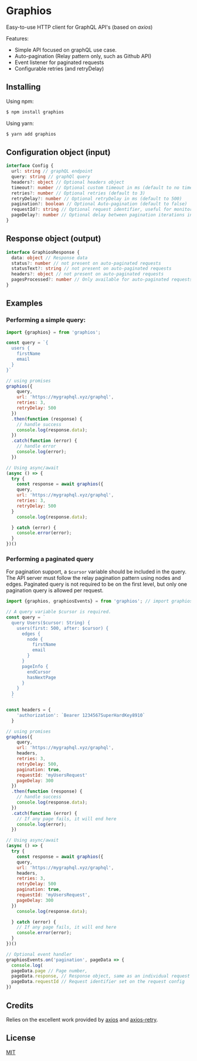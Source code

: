 # Graphios

Easy-to-use HTTP client for GraphQL API's (based on *axios*)

Features:

- Simple API focused on graphQL use case.
- Auto-pagination (Relay pattern only, such as Github API)
- Event listener for paginated requests
- Configurable retries (and retryDelay)

## Installing

Using npm:

```bash
$ npm install graphios
```

Using yarn:

```bash
$ yarn add graphios
```

## Configuration object (input)

```typescript
interface Config {
  url: string // graphQL endpoint
  query: string // graphQl query
  headers?: object // Optional headers object
  timeout?: number // Optional custom timeout in ms (default to no timeout)
  retries?: number // Optional retries (default to 3)
  retryDelay?: number // Optional retryDelay in ms (default to 500)
  pagination?: boolean // Optional Auto-pagination (default to false)
  requestId?: string // Optional request identifier, useful for monitoring page iterations
  pageDelay?: number // Optional delay between pagination iterations in ms (default to 200)
}
```

## Response object (output)

```typescript
interface GraphiosResponse {
  data: object // Response data
  status?: number // not present on auto-paginated requests
  statusText?: string // not present on auto-paginated requests
  headers?: object // not present on auto-paginated requests
  pagesProcessed?: number // Only available for auto-paginated requests
}
```

## Examples

### Performing a simple query:

```js
import {graphios} = from 'graphios';

const query = `{
  users {
    firstName
    email
  }
}`

// using promises
graphios({
    query,
    url: 'https://mygraphql.xyz/graphql',
    retries: 3,
    retryDelay: 500
  })
  .then(function (response) {
    // handle success
    console.log(response.data);
  })
  .catch(function (error) {
    // handle error
    console.log(error);
  })

// Using async/await
(async () => {
  try {
    const response = await graphios({
    query,
    url: 'https://mygraphql.xyz/graphql',
    retries: 3,
    retryDelay: 500
  }
    console.log(response.data);

  } catch (error) {
    console.error(error);
  }
})()
```

### Performing a paginated query

For pagination support, a `$cursor` variable should be included in the query. The API server must follow the relay pagination pattern using nodes and edges. Paginated query is not required to be on the first level, but only one pagination query is allowed per request.

```js
import {graphios, graphiosEvents} = from 'graphios'; // import graphiosEvents for pagination events

// A query variable $cursor is required.
const query = `
  query Users($cursor: String) {
    users(first: 500, after: $cursor) {
      edges {
        node {
          firstName
          email
        }
      }
      pageInfo {
        endCursor
        hasNextPage
      }
    }
  }
  `

const headers = {
    'authorization': `Bearer 1234567SuperHardKey8910`
  }

// using promises
graphios({
    query,
    url: 'https://mygraphql.xyz/graphql',
    headers,
    retries: 3,
    retryDelay: 500,
    pagination: true,
    requestId: 'myUsersRequest'
    pageDelay: 300
  })
  .then(function (response) {
    // handle success
    console.log(response.data);
  })
  .catch(function (error) {
    // If any page fails, it will end here
    console.log(error);
  })

// Using async/await
(async () => {
  try {
    const response = await graphios({
    query,
    url: 'https://mygraphql.xyz/graphql',
    headers,
    retries: 3,
    retryDelay: 500
    pagination: true,
    requestId: 'myUsersRequest',
    pageDelay: 300
  })
    console.log(response.data);

  } catch (error) {
    // If any page fails, it will end here
    console.error(error);
  }
})()

// Optional event handler
graphiosEvents.on('pagination', pageData => {
  console.log(
  pageData.page // Page number,
  pageData.response, // Response object, same as an individual request
  pageData.requestId // Request identifier set on the request config
})

```

## Credits

Relies on the excellent work provided by [axios](https://github.com/axios/axios) and [axios-retry](https://github.com/softonic/axios-retry).

## License

[MIT](LICENSE)
